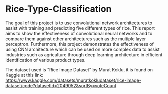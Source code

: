 # Rice-Type-Classification

The goal of this project is to use convolutional network architectures to assist with training and predicting five different types of rice. This report aims to show the effectiveness of convolutional neural networks and to compare them against other architectures such as the multiple layer perceptron. Furthermore, this project demonstrates the effectiveness of using CNN architecture which can be used on more complex data to assist industries such as agriculture through deep learning architecture in efficient identification of various product types.

The dataset used is "Rice Image Dataset" by Murat Koklu, it is found on Kaggle at this link: https://www.kaggle.com/datasets/muratkokludataset/rice-image-dataset/code?datasetId=2049052&sortBy=voteCount
